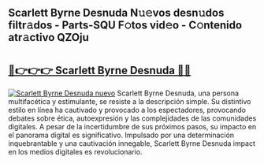 ## Scarlett Byrne Desnuda N𝚞𝚎vos desn𝚞dos filtr𝚊dos - Parts-SQU F𝚘tos vid𝚎o - C𝚘ntenido atr𝚊ctivo QZOju

# <h2><a href="http://mb8bia.tromn.icu/?c=Scarlett+Byrne+Desnuda">🔗👉👉👉 Scarlett Byrne Desnuda 🔗🔗</a></h2>

[![Scarlett Byrne Desnuda nuevo](https://i.imgur.com/pEAQMta.gif)](http://mb8bia.tromn.icu/?c=Scarlett+Byrne+Desnuda)
Scarlett Byrne Desnuda, una persona multifacética y estimulante, se resiste a la descripción simple. Su distintivo estilo en línea ha cautivado y provocado a los espectadores, provocando debates sobre ética, autoexpresión y las complejidades de las comunidades digitales. A pesar de la incertidumbre de sus próximos pasos, su impacto en el panorama digital es significativo. Impulsado por una determinación inquebrantable y una cautivación innegable, Scarlett Byrne Desnuda impact en los medios digitales es revolucionario.
